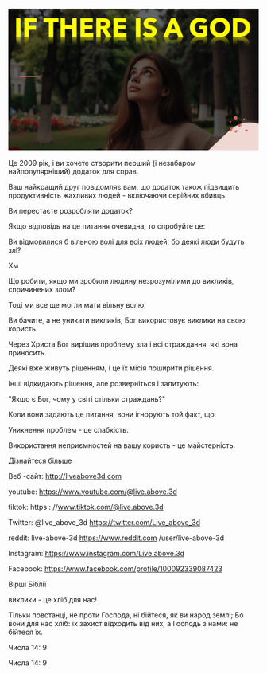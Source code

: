 ![Video cover image](../cover.jpg "cover photo")

Це 2009 рік, і ви хочете створити перший (і незабаром найпопулярніший) додаток для справ.

Ваш найкращий друг повідомляє вам, що додаток також підвищить продуктивність жахливих людей - включаючи серійних вбивць.

Ви перестаєте розробляти додаток?

Якщо відповідь на це питання очевидна, то спробуйте це:

Ви відмовилися б вільною волі для всіх людей, бо деякі люди будуть злі?

Хм

Що робити, якщо ми зробили людину незрозумілими до викликів, спричинених злом?

Тоді ми все ще могли мати вільну волю.

Ви бачите, а не уникати викликів, Бог використовує виклики на свою користь.

Через Христа Бог вирішив проблему зла і всі страждання, які вона приносить.

Деякі вже живуть рішенням, і це їх місія поширити рішення.

Інші відкидають рішення, але розверніться і запитують:

"Якщо є Бог, чому у світі стільки страждань?"

Коли вони задають це питання, вони ігнорують той факт, що:

Уникнення проблем - це слабкість.

Використання неприємностей на вашу користь - це майстерність.

Дізнайтеся більше

Веб -сайт: http://liveabove3d.com

youtube: https://www.youtube.com/@live.above.3d

tiktok: https : //www.tiktok.com/@live.above.3d

Twitter: @live_above_3d https://twitter.com/Live_above_3d

reddit: live-above-3d https://www.reddit.com /user/live-above-3d

Instagram: https://www.instagram.com/Live.above.3d

Facebook: https://www.facebook.com/profile/100092339087423

   

Вірші Біблії

виклики - це хліб для нас!

Тільки повстанці, не проти Господа, ні бійтеся, як ви народ землі; Бо вони для нас хліб: їх захист відходить від них, а Господь з нами: не бійтеся їх.

Числа 14: 9

Числа 14: 9